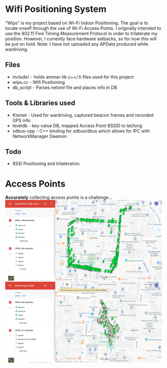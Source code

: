 # Wifi Positioning System

"Wips" is my project based on Wi-Fi Indoor Positioning. The goal is to locate onself through the use of Wi-Fi Access Points. I originally intended to use the 802.11 Fine Timing Measurement Protocol in order to trilaterate my position. However, I currently face hardware setbacks, so for now this will be put on hold.
Note: I have not uploaded any APData produced while wardriving.


## Files
+ include/ - holds ammar-lib c++/.h files used for this project
+ wips.cc - Wifi Positioning
+ db_script - Parses netxml file and places info in DB

## Tools & Libraries used
+ Kismet - Used for wardriving, captured beacon frames and recorded GPS info
+ leveldb - key-value DB, mapped Access Point BSSID to lat/long
+ sdbus-cpp - C++ binding for sdbus/dbus which allows for IPC with NetworkManager Daemon

## Todo
+ RSSI Positioning and trilateration

# Access Points
**Accurately** collecting access points is a challenge...
![alt text](https://github.com/Ammar-Sheikh1/WPS/blob/master/pics/SpeedwayAPs.png)
![alt text](https://github.com/Ammar-Sheikh1/WPS/blob/master/pics/MidCampus.png)






